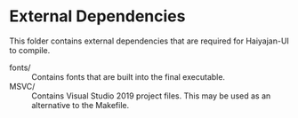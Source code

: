 # External Dependencies

This folder contains external dependencies that are required for Haiyajan-UI to compile.

<dl>
  <dt>fonts/</dt>
  <dd>Contains fonts that are built into the final executable.</dd>
  <dt>MSVC/</dt>
  <dd>Contains Visual Studio 2019 project files. This may be used as an alternative to the Makefile.</dd>
</dl>
